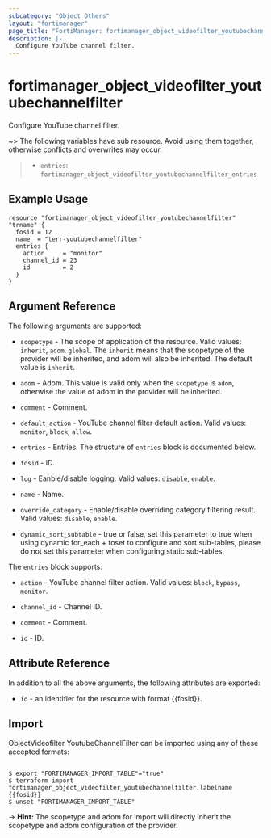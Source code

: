 ```yaml
---
subcategory: "Object Others"
layout: "fortimanager"
page_title: "FortiManager: fortimanager_object_videofilter_youtubechannelfilter"
description: |-
  Configure YouTube channel filter.
---
```


# fortimanager_object_videofilter_youtubechannelfilter
Configure YouTube channel filter.

~> The following variables have sub resource. Avoid using them together, otherwise conflicts and overwrites may occur.
>- `entries`: `fortimanager_object_videofilter_youtubechannelfilter_entries`



## Example Usage

```hcl
resource "fortimanager_object_videofilter_youtubechannelfilter" "trname" {
  fosid = 12
  name  = "terr-youtubechannelfilter"
  entries {
    action     = "monitor"
    channel_id = 23
    id         = 2
  }
}
```

## Argument Reference


The following arguments are supported:

* `scopetype` - The scope of application of the resource. Valid values: `inherit`, `adom`, `global`. The `inherit` means that the scopetype of the provider will be inherited, and adom will also be inherited. The default value is `inherit`.
* `adom` - Adom. This value is valid only when the `scopetype` is `adom`, otherwise the value of adom in the provider will be inherited.

* `comment` - Comment.
* `default_action` - YouTube channel filter default action. Valid values: `monitor`, `block`, `allow`.

* `entries` - Entries. The structure of `entries` block is documented below.
* `fosid` - ID.
* `log` - Eanble/disable logging. Valid values: `disable`, `enable`.

* `name` - Name.
* `override_category` - Enable/disable overriding category filtering result. Valid values: `disable`, `enable`.

* `dynamic_sort_subtable` - true or false, set this parameter to true when using dynamic for_each + toset to configure and sort sub-tables, please do not set this parameter when configuring static sub-tables.

The `entries` block supports:

* `action` - YouTube channel filter action. Valid values: `block`, `bypass`, `monitor`.

* `channel_id` - Channel ID.
* `comment` - Comment.
* `id` - ID.


## Attribute Reference

In addition to all the above arguments, the following attributes are exported:
* `id` - an identifier for the resource with format {{fosid}}.

## Import

ObjectVideofilter YoutubeChannelFilter can be imported using any of these accepted formats:
```

$ export "FORTIMANAGER_IMPORT_TABLE"="true"
$ terraform import fortimanager_object_videofilter_youtubechannelfilter.labelname {{fosid}}
$ unset "FORTIMANAGER_IMPORT_TABLE"
```
-> **Hint:** The scopetype and adom for import will directly inherit the scopetype and adom configuration of the provider.
